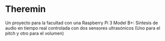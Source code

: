 # Theremin
Un proyecto para la facultad con una Raspberry Pi 3 Model B+: Síntesis de audio en tiempo real controlada con dos sensores ultrasónicos (Uno para el pitch y otro para el volumen)
